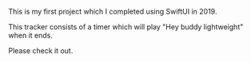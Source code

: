 This is my first project which I completed using SwiftUI in 2019.

This tracker consists of a timer which will play "Hey buddy lightweight" when it ends.

Please check it out.
